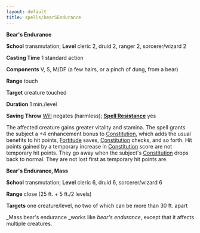 ```yaml
---
layout: default
title: spells/bearSEndurance
---
```

 **Bear's Endurance**

**School** transmutation; **Level** cleric 2, druid 2, ranger 2, sorcerer/wizard 2

**Casting Time** 1 standard action

**Components** V, S, M/DF (a few hairs, or a pinch of dung, from a bear)

**Range** touch

**Target** creature touched

**Duration** 1 min./level

**Saving Throw** [Will](../combat#_will) negates (harmless); **[Spell Resistance](../glossary#_spell-resistance)** yes

The affected creature gains greater vitality and stamina. The spell grants the subject a +4 enhancement bonus to [Constitution](../gettingStarted#_constitution), which adds the usual benefits to hit points, [Fortitude](../combat#_fortitude) saves, [Constitution](../gettingStarted#_constitution) checks, and so forth. Hit points gained by a temporary increase in [Constitution](../gettingStarted#_constitution) score are not temporary hit points. They go away when the subject's [Constitution](../gettingStarted#_constitution) drops back to normal. They are not lost first as temporary hit points are.

**Bear's Endurance, Mass**

**School** transmutation; **Level** cleric 6, druid 6, sorcerer/wizard 6

**Range** close (25 ft. + 5 ft./2 levels)

**Targets** one creature/level, no two of which can be more than 30 ft. apart

_Mass bear's endurance _works like _bear's endurance_, except that it affects multiple creatures.

